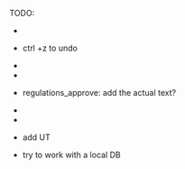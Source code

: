 TODO:

- 
- ctrl +z to undo 
-
-
- regulations_approve: add the actual text?
-
-
- add UT

- try to work with a local DB

